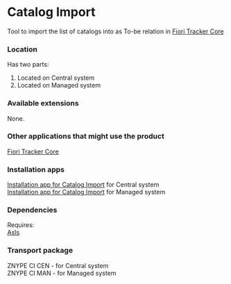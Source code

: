 # Catalog Import

Tool to import the list of catalogs into as To-be relation in [Fiori Tracker Core](/ft-core.md)

### Location
Has two parts:
1. Located on Central system
2. Located on Managed system

### Available extensions
None.

### Other applications that might use the product
[Fiori Tracker Core](/ft-core.md)

### Installation apps
[Installation app for Catalog Import](in-ci-cen.md) for Central system<br>
[Installation app for Catalog Import](in-ci-man.md) for Managed system

### Dependencies
Requires:  
[AsIs](asis.md)

### Transport package
ZNYPE CI CEN - for Central system<br>
ZNYPE CI MAN - for Managed system


